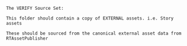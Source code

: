 	
	The VERIFY Source Set:
	
	This folder should contain a copy of EXTERNAL assets. i.e. Story assets 
	
	These should be sourced from the canonical external asset data from RTAssetPublisher
	
	